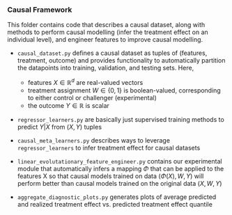 ### Causal Framework

This folder contains code that describes a causal dataset, along with methods
to perform causal modelling (infer the treatment effect on an individual
level), and engineer features to improve causal modelling.

- `causal_dataset.py` defines a causal dataset as tuples of (features,
  treatment, outcome) and provides functionality to automatically partition the
  datapoints into training, validation, and testing sets. Here,

  - features $X \in\mathbb{R}^d$ are real-valued vectors
  - treatment assignment $W\in\{0,1\}$ is boolean-valued, corresponding to
    either control or challenger (experimental)
  - the outcome $Y \in \mathbb{R}$ is scalar

- `regressor_learners.py` are basically just supervised training methods to
  predict $Y|X$ from $(X,Y)$ tuples

- `causal_meta_learners.py` describes ways to leverage `regressor_learners` to
  infer treatment effect for causal datasets

- `linear_evolutationary_feature_engineer.py` contains our experimental module
  that automatically infers a mapping $Φ$ that can be applied to the features X
  so that causal models trained on data $(Φ(X),W,Y)$ will perform better than
  causal models trained on the original data $(X,W,Y)$

- `aggregate_diagnostic_plots.py` generates plots of average predicted and
  realized treatment effect vs. predicted treatment effect quantile
